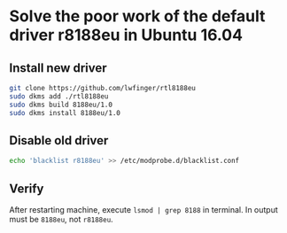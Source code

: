# Solve the poor work of the default driver r8188eu in Ubuntu 16.04

## Install new driver 
```bash
git clone https://github.com/lwfinger/rtl8188eu
sudo dkms add ./rtl8188eu
sudo dkms build 8188eu/1.0
sudo dkms install 8188eu/1.0
```
## Disable old driver
```bash
echo 'blacklist r8188eu' >> /etc/modprobe.d/blacklist.conf
```
## Verify
After restarting machine, execute `lsmod | grep 8188` in terminal. In output must be `8188eu`, not `r8188eu`.
